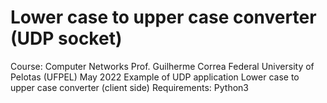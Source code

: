 # Lower case to upper case converter (UDP socket)

Course: Computer Networks
Prof. Guilherme Correa
Federal University of Pelotas (UFPEL)
May 2022
Example of UDP application
Lower case to upper case converter (client side)
Requirements: Python3
